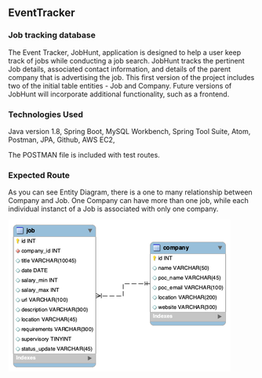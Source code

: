 ## EventTracker

### Job tracking database

The Event Tracker, JobHunt, application is designed to help a user keep track of jobs while conducting a job search. JobHunt tracks the pertinent Job details, associated contact information, and details of the parent company that is advertising the job.  This first version of the project includes two of the initial table entities - Job and Company.  Future versions of JobHunt will incorporate additional functionality, such as a frontend.

### Technologies Used

Java version 1.8, Spring Boot, MySQL Workbench, Spring Tool Suite, Atom, Postman, JPA, Github, AWS EC2,


The POSTMAN file is included with test routes.

### Expected Route

As you can see Entity Diagram, there is a one to many relationship between Company and Job. One Company can have more than one job, while each individual instanct of a Job is associated with only one company. 

![Alt text](https://github.com/Eagle-Fang/EventTrackerProject/blob/main/DB/Untitled.png)
